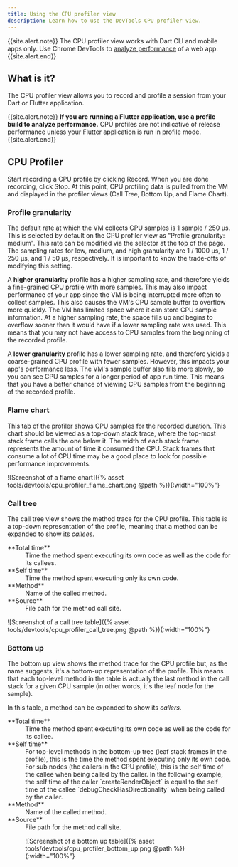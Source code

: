 ```yaml
---
title: Using the CPU profiler view
description: Learn how to use the DevTools CPU profiler view.
---
```


{{site.alert.note}}
  The CPU profiler view works with Dart CLI and mobile apps only.
  Use Chrome DevTools to [analyze performance][]
  of a web app.
{{site.alert.end}}

## What is it?

The CPU profiler view allows you to record and profile a
session from your Dart or Flutter application.

{{site.alert.note}}
  **If you are running a Flutter application,
  use a profile build to analyze performance.**
  CPU profiles are not indicative of release performance
  unless your Flutter application is run in profile mode.
{{site.alert.end}}

<!-- TODO(kenz): this is the same information that is in the Timeline page.
Consolidate somehow. -->

## CPU Profiler

Start recording a CPU profile by clicking Record.
When you are done recording, click Stop. At this point,
CPU profiling data is pulled from the VM and displayed
in the profiler views (Call Tree,
Bottom Up, and Flame Chart).

### Profile granularity

The default rate at which the VM collects CPU samples
is 1 sample / 250 μs.  This is selected by default on
the CPU profiler view as "Profile granularity: medium".
This rate can be modified via the selector at the top
of the page. The sampling rates for low, medium,
and high granularity are 1 / 1000 μs, 1 / 250 μs, and 1 / 50 μs,
respectively. It is important to know the trade-offs
of modifying this setting.

A **higher granularity** profile has a higher sampling rate,
and therefore yields a fine-grained CPU profile with more samples.
This may also impact performance of your app since the VM
is being interrupted more often to collect samples. This also
causes the VM's CPU sample buffer to overflow more quickly.
The VM has limited space where it can store CPU sample information.
At a higher sampling rate, the space fills up and begins
to overflow sooner than it would have if a lower sampling
rate was used. This means that you may not have access to CPU samples
from the beginning of the recorded profile.

A **lower granularity** profile has a lower sampling rate,
and therefore yields a coarse-grained CPU profile with fewer samples.
However, this impacts your app's performance less.
The VM's sample buffer also fills more slowly, so you can see
CPU samples for a longer period of app run time. This means that
you have a better chance of viewing CPU samples from the beginning
of the recorded profile.

### Flame chart

This tab of the profiler shows CPU samples for the recorded duration.
This chart should be viewed as a top-down stack trace, where the
top-most stack frame calls the one below it. The width of each stack
frame represents the amount of time it consumed the CPU. Stack frames
that consume a lot of CPU time may be a good place to look for possible
performance improvements.

![Screenshot of a flame chart]({% asset tools/devtools/cpu_profiler_flame_chart.png @path %}){:width="100%"}

### Call tree

The call tree view shows the method trace for the CPU profile.
This table is a top-down representation of the profile,
meaning that a method can be expanded to show its _callees_.

<dl markdown="1">
<dt markdown="1">**Total time**</dt>
<dd>Time the method spent executing its own code as well as
    the code for its callees.</dd>
<dt markdown="1">**Self time**</dt>
<dd>Time the method spent executing only its own code.</dd>
<dt markdown="1">**Method**</dt>
<dd>Name of the called method.</dd>
<dt markdown="1">**Source**</dt>
<dd>File path for the method call site.</dd>
</dl>

![Screenshot of a call tree table]({% asset tools/devtools/cpu_profiler_call_tree.png @path %}){:width="100%"}

### Bottom up

The bottom up view shows the method trace for the CPU profile but,
as the name suggests, it's a bottom-up representation of the profile.
This means that each top-level method in the table is actually the
last method in the call stack for a given CPU sample (in other words,
it's the leaf node for the sample).

In this table, a method can be expanded to show its _callers_.

<dl markdown="1">
<dt markdown="1">**Total time**</dt>
<dd markdown="1">Time the method spent executing its own code
    as well as the code for its callee.

<dt markdown="1">**Self time**</dt>
<dd markdown="1">For top-level methods in the bottom-up tree
    (leaf stack frames in the profile), this is the time the
    method spent executing only its own code. For sub nodes
    (the callers in the CPU profile), this is the self time
    of the callee when being called by the caller.
    In the following example, the self time of the caller
    `createRenderObject` is equal to the self time of
    the callee `debugCheckHasDirectionality` when being called by
    the caller.

<dt markdown="1">**Method**</dt>
<dd markdown="1">Name of the called method.

<dt markdown="1">**Source**</dt>
<dd markdown="1">File path for the method call site.

![Screenshot of a bottom up table]({% asset tools/devtools/cpu_profiler_bottom_up.png @path %}){:width="100%"}


[analyze performance]: https://developers.google.com/web/tools/chrome-devtools/evaluate-performance/
